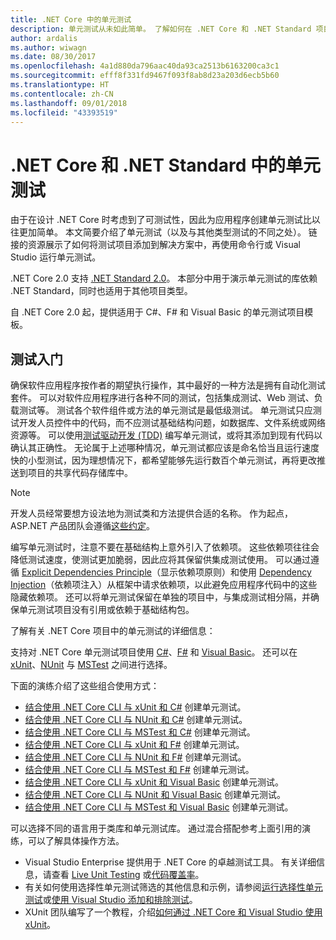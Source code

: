 ```yaml
---
title: .NET Core 中的单元测试
description: 单元测试从未如此简单。 了解如何在 .NET Core 和 .NET Standard 项目中使用单元测试。
author: ardalis
ms.author: wiwagn
ms.date: 08/30/2017
ms.openlocfilehash: 4a1d880da796aac40da93ca2513b6163200ca3c1
ms.sourcegitcommit: efff8f331fd9467f093f8ab8d23a203d6ecb5b60
ms.translationtype: HT
ms.contentlocale: zh-CN
ms.lasthandoff: 09/01/2018
ms.locfileid: "43393519"
---
```

# <a name="unit-testing-in-net-core-and-net-standard"></a>.NET Core 和 .NET Standard 中的单元测试

由于在设计 .NET Core 时考虑到了可测试性，因此为应用程序创建单元测试比以往更加简单。 本文简要介绍了单元测试（以及与其他类型测试的不同之处）。 链接的资源展示了如何将测试项目添加到解决方案中，再使用命令行或 Visual Studio 运行单元测试。

.NET Core 2.0 支持 [.NET Standard 2.0](../../standard/net-standard.md)。 本部分中用于演示单元测试的库依赖 .NET Standard，同时也适用于其他项目类型。

自 .NET Core 2.0 起，提供适用于 C#、F# 和 Visual Basic 的单元测试项目模板。

## <a name="getting-started-with-testing"></a>测试入门

确保软件应用程序按作者的期望执行操作，其中最好的一种方法是拥有自动化测试套件。 可以对软件应用程序进行各种不同的测试，包括集成测试、Web 测试、负载测试等。 测试各个软件组件或方法的单元测试是最低级测试。 单元测试只应测试开发人员控件中的代码，而不应测试基础结构问题，如数据库、文件系统或网络资源等。 可以使用[测试驱动开发 (TDD)](http://deviq.com/test-driven-development/) 编写单元测试，或将其添加到现有代码以确认其正确性。 无论属于上述哪种情况，单元测试都应该是命名恰当且运行速度快的小型测试，因为理想情况下，都希望能够先运行数百个单元测试，再将更改推送到项目的共享代码存储库中。

> [!NOTE]
> 开发人员经常要想方设法地为测试类和方法提供合适的名称。 作为起点，ASP.NET 产品团队会遵循[这些约定](https://github.com/aspnet/Home/wiki/Engineering-guidelines#unit-tests-and-functional-tests)。

编写单元测试时，注意不要在基础结构上意外引入了依赖项。 这些依赖项往往会降低测试速度，使测试更加脆弱，因此应将其保留供集成测试使用。 可以通过遵循 [Explicit Dependencies Principle](http://deviq.com/explicit-dependencies-principle/)（显示依赖项原则）和使用 [Dependency Injection](/aspnet/core/fundamentals/dependency-injection)（依赖项注入）从框架中请求依赖项，以此避免应用程序代码中的这些隐藏依赖项。 还可以将单元测试保留在单独的项目中，与集成测试相分隔，并确保单元测试项目没有引用或依赖于基础结构包。

了解有关 .NET Core 项目中的单元测试的详细信息：

支持对 .NET Core 单元测试项目使用 [C#](../../csharp/index.md)、[F#](../../fsharp/index.md) 和 [Visual Basic](../../visual-basic/index.md)。 还可以在 [xUnit](http://xunit.github.io)、[NUnit](http://nunit.org) 与 [MSTest](https://github.com/Microsoft/vstest-docs) 之间进行选择。

下面的演练介绍了这些组合使用方式：

* [结合使用 .NET Core CLI 与 xUnit 和 C#](unit-testing-with-dotnet-test.md) 创建单元测试。
* [结合使用 .NET Core CLI 与 NUnit 和 C#](unit-testing-with-nunit.md) 创建单元测试。
* [结合使用 .NET Core CLI 与 MSTest 和 C#](unit-testing-with-mstest.md) 创建单元测试。
* [结合使用 .NET Core CLI 与 xUnit 和 F#](unit-testing-fsharp-with-dotnet-test.md) 创建单元测试。
* [结合使用 .NET Core CLI 与 NUnit 和 F#](unit-testing-fsharp-with-nunit.md) 创建单元测试。
* [结合使用 .NET Core CLI 与 MSTest 和 F#](unit-testing-fsharp-with-mstest.md) 创建单元测试。
* [结合使用 .NET Core CLI 与 xUnit 和 Visual Basic](unit-testing-visual-basic-with-dotnet-test.md) 创建单元测试。
* [结合使用 .NET Core CLI 与 NUnit 和 Visual Basic](unit-testing-visual-basic-with-nunit.md) 创建单元测试。
* [结合使用 .NET Core CLI 与 MSTest 和 Visual Basic](unit-testing-visual-basic-with-mstest.md) 创建单元测试。

可以选择不同的语言用于类库和单元测试库。 通过混合搭配参考上面引用的演练，可以了解具体操作方法。

* Visual Studio Enterprise 提供用于 .NET Core 的卓越测试工具。 有关详细信息，请查看 [Live Unit Testing](/visualstudio/test/live-unit-testing) 或[代码覆盖率](https://github.com/Microsoft/vstest-docs/blob/master/docs/analyze.md#working-with-code-coverage)。
* 有关如何使用选择性单元测试筛选的其他信息和示例，请参阅[运行选择性单元测试](selective-unit-tests.md)或[使用 Visual Studio 添加和排除测试](/visualstudio/test/live-unit-testing#include-and-exclude-test-projects-and-test-methods)。
* XUnit 团队编写了一个教程，介绍[如何通过 .NET Core 和 Visual Studio 使用 xUnit](http://xunit.github.io/docs/getting-started-dotnet-core.html)。
